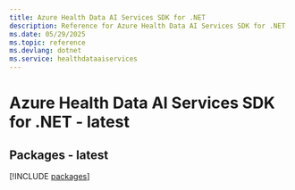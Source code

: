 ```yaml
---
title: Azure Health Data AI Services SDK for .NET
description: Reference for Azure Health Data AI Services SDK for .NET
ms.date: 05/29/2025
ms.topic: reference
ms.devlang: dotnet
ms.service: healthdataaiservices
---
```

# Azure Health Data AI Services SDK for .NET - latest
## Packages - latest
[!INCLUDE [packages](health-data-ai-services-index.md)]